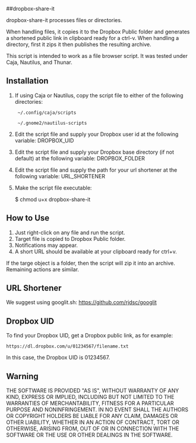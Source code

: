 ##dropbox-share-it

dropbox-share-it processes files or directories.

When handling files, it copies it to the Dropbox Public folder and generates a shortened public link in clipboard ready for a ctrl-v. When handling a directory, first it zips it then publishes the resulting archive.

This script is intended to work as a file browser script. It was tested under Caja, Nautilus, and Thunar.

## Installation

1. If using Caja or Nautilus, copy the script file to either of the following directories:

        ~/.config/caja/scripts
    
        ~/.gnome2/nautilus-scripts

2. Edit the script file and supply your Dropbox user id at the following variable:
        DROPBOX_UID
3. Edit the script file and supply your Dropbox base directory (if not default) at the following variable:
        DROPBOX_FOLDER
4. Edit the script file and supply the path for your url shortener at the following variable:
        URL_SHORTENER
5. Make the script file executable:

    $ chmod u+x dropbox-share-it

## How to Use

1. Just right-click on any file and run the script.
2. Target file is copied to Dropbox Public folder.
3. Notifications may appear.
4. A short URL should be available at your clipboard ready for ctrl+v.

If the targe object is a folder, then the script will zip it into an archive. Remaining actions are similar.

## URL Shortener

We suggest using googlit.sh: https://github.com/rjdsc/googlit

## Dropbox UID

To find your Dropbox UID, get a Dropbox public link, as for example:

    https://dl.dropbox.com/u/01234567/filename.txt

In this case, the Dropbox UID is 01234567.

## Warning

THE SOFTWARE IS PROVIDED "AS IS", WITHOUT WARRANTY OF ANY KIND, EXPRESS OR IMPLIED, INCLUDING BUT NOT LIMITED TO THE WARRANTIES OF MERCHANTABILITY, FITNESS FOR A PARTICULAR PURPOSE AND NONINFRINGEMENT. IN NO EVENT SHALL THE AUTHORS OR COPYRIGHT HOLDERS BE LIABLE FOR ANY CLAIM, DAMAGES OR OTHER LIABILITY, WHETHER IN AN ACTION OF CONTRACT, TORT OR OTHERWISE, ARISING FROM, OUT OF OR IN CONNECTION WITH THE SOFTWARE OR THE USE OR OTHER DEALINGS IN THE SOFTWARE.
